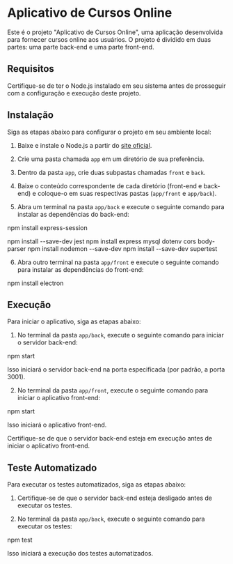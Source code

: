 # Aplicativo de Cursos Online

Este é o projeto "Aplicativo de Cursos Online", uma aplicação desenvolvida para fornecer cursos online aos usuários. O projeto é dividido em duas partes: uma parte back-end e uma parte front-end.

## Requisitos

Certifique-se de ter o Node.js instalado em seu sistema antes de prosseguir com a configuração e execução deste projeto.

## Instalação

Siga as etapas abaixo para configurar o projeto em seu ambiente local:

1. Baixe e instale o Node.js a partir do [site oficial](https://nodejs.org).

2. Crie uma pasta chamada `app` em um diretório de sua preferência.

3. Dentro da pasta `app`, crie duas subpastas chamadas `front` e `back`.

4. Baixe o conteúdo correspondente de cada diretório (front-end e back-end) e coloque-o em suas respectivas pastas (`app/front` e `app/back`).

5. Abra um terminal na pasta `app/back` e execute o seguinte comando para instalar as dependências do back-end:

npm install express-session 

npm install --save-dev jest 
npm install express mysql dotenv cors body-parser 
npm install nodemon --save-dev 
npm install --save-dev supertest 

6. Abra outro terminal na pasta `app/front` e execute o seguinte comando para instalar as dependências do front-end:

npm install electron


## Execução

Para iniciar o aplicativo, siga as etapas abaixo:

1. No terminal da pasta `app/back`, execute o seguinte comando para iniciar o servidor back-end:

npm start


Isso iniciará o servidor back-end na porta especificada (por padrão, a porta 3001).

2. No terminal da pasta `app/front`, execute o seguinte comando para iniciar o aplicativo front-end:

npm start


Isso iniciará o aplicativo front-end.

Certifique-se de que o servidor back-end esteja em execução antes de iniciar o aplicativo front-end.

## Teste Automatizado

Para executar os testes automatizados, siga as etapas abaixo:

1. Certifique-se de que o servidor back-end esteja desligado antes de executar os testes.

2. No terminal da pasta `app/back`, execute o seguinte comando para executar os testes:

npm test


Isso iniciará a execução dos testes automatizados.
